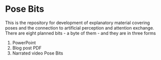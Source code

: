 # Pose Bits
This is the repository for development of explanatory material covering poses and the connection to artificial perception and attention exchange.
There are eight planned bits - a byte of them - and they are in three forms
1. PowerPoint
2. Blog post PDF
3. Narrated video
Pose Bits
